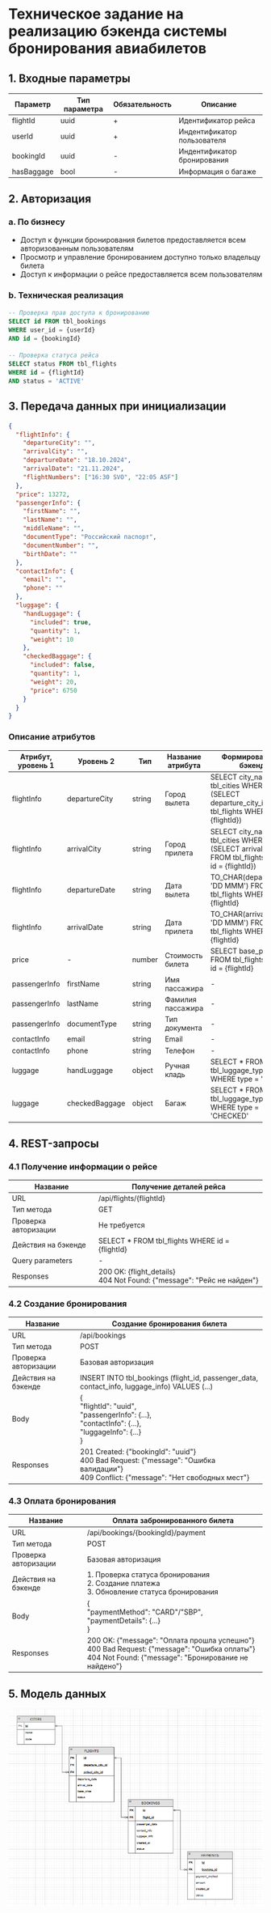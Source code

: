 # Техническое задание на реализацию бэкенда системы бронирования авиабилетов

## 1. Входные параметры

| Параметр | Тип параметра | Обязательность | Описание |
|----------|---------------|----------------|-----------|
| flightId | uuid | + | Идентификатор рейса |
| userId | uuid | + | Индентификатор пользователя |
| bookingId | uuid | - | Индентификатор бронирования |
| hasBaggage | bool | - | Информация о багаже |

## 2. Авторизация

### a. По бизнесу
- Доступ к функции бронирования билетов предоставляется всем авторизованным пользователям
- Просмотр и управление бронированием доступно только владельцу билета
- Доступ к информации о рейсе предоставляется всем пользователям

### b. Техническая реализация
```sql
-- Проверка прав доступа к бронированию
SELECT id FROM tbl_bookings 
WHERE user_id = {userId} 
AND id = {bookingId}

-- Проверка статуса рейса
SELECT status FROM tbl_flights 
WHERE id = {flightId} 
AND status = 'ACTIVE'
```

## 3. Передача данных при инициализации

```json
{
  "flightInfo": {
    "departureCity": "",
    "arrivalCity": "",
    "departureDate": "18.10.2024",
    "arrivalDate": "21.11.2024",
    "flightNumbers": ["16:30 SVO", "22:05 ASF"]
  },
  "price": 13272,
  "passengerInfo": {
    "firstName": "",
    "lastName": "",
    "middleName": "",
    "documentType": "Российский паспорт",
    "documentNumber": "",
    "birthDate": ""
  },
  "contactInfo": {
    "email": "",
    "phone": ""
  },
  "luggage": {
    "handLuggage": {
      "included": true,
      "quantity": 1,
      "weight": 10
    },
    "checkedBaggage": {
      "included": false,
      "quantity": 1,
      "weight": 20,
      "price": 6750
    }
  }
}
```

### Описание атрибутов

| Атрибут, уровень 1 | Уровень 2 | Тип | Название атрибута | Формирование на бэкенде | Обязательность |
|-------------------|-----------|-----|-------------------|------------------------|----------------|
| flightInfo | departureCity | string | Город вылета | SELECT city_name FROM tbl_cities WHERE id = (SELECT departure_city_id FROM tbl_flights WHERE id = {flightId}) | + |
| flightInfo | arrivalCity | string | Город прилета | SELECT city_name FROM tbl_cities WHERE id = (SELECT arrival_city_id FROM tbl_flights WHERE id = {flightId}) | + |
| flightInfo | departureDate | string | Дата вылета | TO_CHAR(departure_date, 'DD MMM') FROM tbl_flights WHERE id = {flightId} | + |
| flightInfo | arrivalDate | string | Дата прилета | TO_CHAR(arrival_date, 'DD MMM') FROM tbl_flights WHERE id = {flightId} | + |
| price | - | number | Стоимость билета | SELECT base_price FROM tbl_flights WHERE id = {flightId} | + |
| passengerInfo | firstName | string | Имя пассажира | - | + |
| passengerInfo | lastName | string | Фамилия пассажира | - | + |
| passengerInfo | documentType | string | Тип документа | - | + |
| contactInfo | email | string | Email | - | + |
| contactInfo | phone | string | Телефон | - | + |
| luggage | handLuggage | object | Ручная кладь | SELECT * FROM tbl_luggage_types WHERE type = 'HAND' | + |
| luggage | checkedBaggage | object | Багаж | SELECT * FROM tbl_luggage_types WHERE type = 'CHECKED' | - |

## 4. REST-запросы

### 4.1 Получение информации о рейсе

| Название | Получение деталей рейса |
|----------|------------------------|
| URL | /api/flights/{flightId} |
| Тип метода | GET |
| Проверка авторизации | Не требуется |
| Действия на бэкенде | SELECT * FROM tbl_flights WHERE id = {flightId} |
| Query parameters | - |
| Responses | 200 OK: {flight_details}<br>404 Not Found: {"message": "Рейс не найден"} |

### 4.2 Создание бронирования

| Название | Создание бронирования билета |
|----------|----------------------------|
| URL | /api/bookings |
| Тип метода | POST |
| Проверка авторизации | Базовая авторизация |
| Действия на бэкенде | INSERT INTO tbl_bookings (flight_id, passenger_data, contact_info, luggage_info) VALUES (...) |
| Body | {<br>"flightId": "uuid",<br>"passengerInfo": {...},<br>"contactInfo": {...},<br>"luggageInfo": {...}<br>} |
| Responses | 201 Created: {"bookingId": "uuid"}<br>400 Bad Request: {"message": "Ошибка валидации"}<br>409 Conflict: {"message": "Нет свободных мест"} |

### 4.3 Оплата бронирования

| Название | Оплата забронированного билета |
|----------|------------------------------|
| URL | /api/bookings/{bookingId}/payment |
| Тип метода | POST |
| Проверка авторизации | Базовая авторизация |
| Действия на бэкенде | 1. Проверка статуса бронирования<br>2. Создание платежа<br>3. Обновление статуса бронирования |
| Body | {<br>"paymentMethod": "CARD"/"SBP",<br>"paymentDetails": {...}<br>} |
| Responses | 200 OK: {"message": "Оплата прошла успешно"}<br>400 Bad Request: {"message": "Ошибка оплаты"}<br>404 Not Found: {"message": "Бронирование не найдено"} |

## 5. Модель данных

![Изображение ER диграммы](./Снимок%20экрана%202024-10-29%20144109.png)
